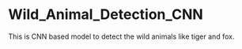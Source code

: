 # Wild_Animal_Detection_CNN
This is CNN based model to detect the wild animals like tiger and fox. 
